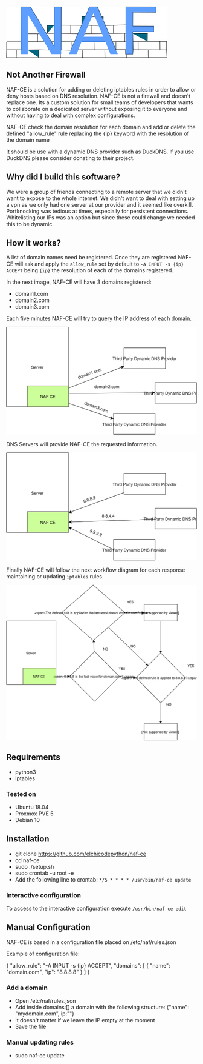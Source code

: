 ![NAF Logo](docs/NAF.png)

## Not Another Firewall

NAF-CE is a solution for adding or deleting iptables rules in order to allow or deny hosts based on DNS resolution.
NAF-CE is not a firewall and doesn't replace one. Its a custom solution for small teams of developers that wants to collaborate on a dedicated server without exposing it to everyone and without having to deal with complex configurations.


NAF-CE check the domain resolution for each domain and add or delete the defined "allow_rule" rule replacing the {ip} keyword with the resolution of the domain name

It should be use with a dynamic DNS provider such as DuckDNS. If you use DuckDNS please consider donating to their project.


## Why did I build this software?

We were a group of friends connecting to a remote server that we didn't want to expose to the whole internet.
We didn't want to deal with setting up a vpn as we only had one server at our provider and it seemed like overkill.
Portknocking was tedious at times, especially for persistent connections. Whitelisting our IPs was an option but since
these could change we needed this to be dynamic.

## How it works?

A list of domain names need be registered. Once they are registered
NAF-CE will ask and apply the `allow_rule` set by default to `-A INPUT -s {ip} ACCEPT` being `{ip}` the resolution
of each of the domains registered.

In the next image, NAF-CE will have 3 domains registered:

- domain1.com
- domain2.com
- domain3.com

Each five minutes NAF-CE will try to query the IP address of each domain.

![Naf making DNS querys](docs/diagram_worflow_step_1.svg)

DNS Servers will provide NAF-CE the requested information.

![DNS querys answer](docs/diagram_worflow_step_2.svg)

Finally NAF-CE will follow the next workflow diagram for each response maintaining or updating `iptables` rules.

![NAF-CE Workflow](docs/diagram_worflow_step_3.svg)

## Requirements
- python3
- iptables

### Tested on
- Ubuntu 18.04
- Proxmox PVE 5
- Debian 10

## Installation
* git clone https://github.com/elchicodepython/naf-ce
* cd naf-ce
* sudo ./setup.sh
* sudo crontab -u root -e 
* Add the following line to crontab: `*/5 * * * * /usr/bin/naf-ce update`

### Interactive configuration

To access to the interactive configuration execute `/usr/bin/naf-ce edit`

## Manual Configuration

NAF-CE is based in a configuration file placed on /etc/naf/rules.json

Example of configuration file:

{
	"allow_rule": "-A INPUT -s {ip} ACCEPT",
	"domains": [
		{
		"name": "domain.com",
		"ip": "8.8.8.8"
		}
	]
}

### Add a domain

* Open /etc/naf/rules.json
* Add inside domains:[] a domain with the following structure: {"name": "mydomain.com", ip:""}
* It doesn't matter if we leave the IP empty at the moment
* Save the file

### Manual updating rules
* sudo naf-ce update





